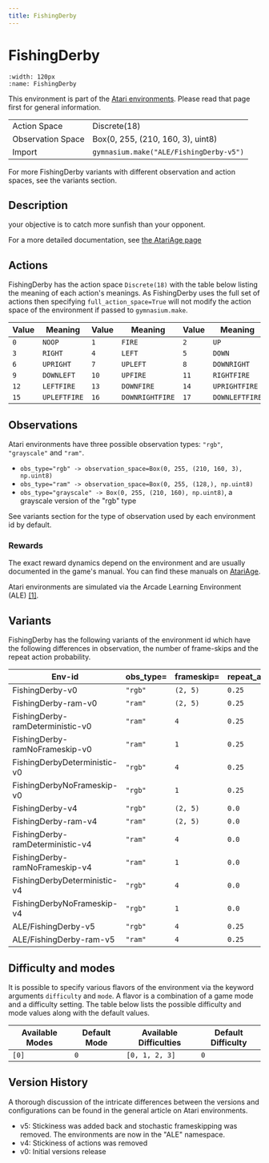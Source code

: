 ```yaml
---
title: FishingDerby
---
```


# FishingDerby

```{figure} ../../_static/videos/atari/fishing_derby.gif
:width: 120px
:name: FishingDerby
```

This environment is part of the <a href='..'>Atari environments</a>. Please read that page first for general information.

|   |   |
|---|---|
| Action Space | Discrete(18) |
| Observation Space | Box(0, 255, (210, 160, 3), uint8) |
| Import | `gymnasium.make("ALE/FishingDerby-v5")` |

For more FishingDerby variants with different observation and action spaces, see the variants section.

## Description

your objective is to catch more sunfish than your opponent.

For a more detailed documentation, see [the AtariAge page](https://atariage.com/manual_html_page.php?SoftwareLabelID=182)

## Actions

FishingDerby has the action space `Discrete(18)` with the table below listing the meaning of each action's meanings.
As FishingDerby uses the full set of actions then specifying `full_action_space=True` will not modify the action space of the environment if passed to `gymnasium.make`.

| Value   | Meaning      | Value   | Meaning         | Value   | Meaning        |
|---------|--------------|---------|-----------------|---------|----------------|
| `0`     | `NOOP`       | `1`     | `FIRE`          | `2`     | `UP`           |
| `3`     | `RIGHT`      | `4`     | `LEFT`          | `5`     | `DOWN`         |
| `6`     | `UPRIGHT`    | `7`     | `UPLEFT`        | `8`     | `DOWNRIGHT`    |
| `9`     | `DOWNLEFT`   | `10`    | `UPFIRE`        | `11`    | `RIGHTFIRE`    |
| `12`    | `LEFTFIRE`   | `13`    | `DOWNFIRE`      | `14`    | `UPRIGHTFIRE`  |
| `15`    | `UPLEFTFIRE` | `16`    | `DOWNRIGHTFIRE` | `17`    | `DOWNLEFTFIRE` |

## Observations

Atari environments have three possible observation types: `"rgb"`, `"grayscale"` and `"ram"`.

- `obs_type="rgb" -> observation_space=Box(0, 255, (210, 160, 3), np.uint8)`
- `obs_type="ram" -> observation_space=Box(0, 255, (128,), np.uint8)`
- `obs_type="grayscale" -> Box(0, 255, (210, 160), np.uint8)`, a grayscale version of the "rgb" type

See variants section for the type of observation used by each environment id by default.

### Rewards

The exact reward dynamics depend on the environment and are usually documented in the game's manual. You can
find these manuals on [AtariAge](https://atariage.com/manual_html_page.php?SoftwareLabelID=182).

Atari environments are simulated via the Arcade Learning Environment (ALE) [[1]](#1).

## Variants

FishingDerby has the following variants of the environment id which have the following differences in observation,
the number of frame-skips and the repeat action probability.

| Env-id                           | obs_type=   | frameskip=   | repeat_action_probability=   |
|----------------------------------|-------------|--------------|------------------------------|
| FishingDerby-v0                  | `"rgb"`     | `(2, 5)`     | `0.25`                       |
| FishingDerby-ram-v0              | `"ram"`     | `(2, 5)`     | `0.25`                       |
| FishingDerby-ramDeterministic-v0 | `"ram"`     | `4`          | `0.25`                       |
| FishingDerby-ramNoFrameskip-v0   | `"ram"`     | `1`          | `0.25`                       |
| FishingDerbyDeterministic-v0     | `"rgb"`     | `4`          | `0.25`                       |
| FishingDerbyNoFrameskip-v0       | `"rgb"`     | `1`          | `0.25`                       |
| FishingDerby-v4                  | `"rgb"`     | `(2, 5)`     | `0.0`                        |
| FishingDerby-ram-v4              | `"ram"`     | `(2, 5)`     | `0.0`                        |
| FishingDerby-ramDeterministic-v4 | `"ram"`     | `4`          | `0.0`                        |
| FishingDerby-ramNoFrameskip-v4   | `"ram"`     | `1`          | `0.0`                        |
| FishingDerbyDeterministic-v4     | `"rgb"`     | `4`          | `0.0`                        |
| FishingDerbyNoFrameskip-v4       | `"rgb"`     | `1`          | `0.0`                        |
| ALE/FishingDerby-v5              | `"rgb"`     | `4`          | `0.25`                       |
| ALE/FishingDerby-ram-v5          | `"ram"`     | `4`          | `0.25`                       |

## Difficulty and modes

It is possible to specify various flavors of the environment via the keyword arguments `difficulty` and `mode`.
A flavor is a combination of a game mode and a difficulty setting. The table below lists the possible difficulty and mode values
along with the default values.

| Available Modes   | Default Mode   | Available Difficulties   | Default Difficulty   |
|-------------------|----------------|--------------------------|----------------------|
| `[0]`             | `0`            | `[0, 1, 2, 3]`           | `0`                  |

## Version History

A thorough discussion of the intricate differences between the versions and configurations can be found in the general article on Atari environments.

* v5: Stickiness was added back and stochastic frameskipping was removed. The environments are now in the "ALE" namespace.
* v4: Stickiness of actions was removed
* v0: Initial versions release

